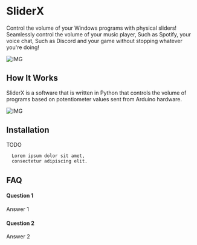 # SliderX

Control the volume of your Windows programs with physical sliders!
Seamlessly control the volume of your music player, Such as Spotify, your voice chat, Such as Discord and your game
without stopping whatever you're doing!


![IMG](https://i.imgur.com/sRiuL5b.jpg)



## How It Works
SliderX is a software that is written in Python that controls the volume of programs based on
potentiometer values sent from Arduino hardware.

![IMG](https://i.imgur.com/3h0rspq.jpeg)


## Installation

TODO

```bash
  Lorem ipsum dolor sit amet,
  consectetur adipiscing elit.
```
    
## FAQ

#### Question 1

Answer 1

#### Question 2

Answer 2
